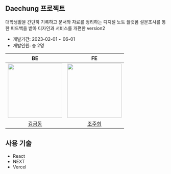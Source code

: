 ## Daechung 프로젝트

대학생활을 간단히 기록하고 문서와 자료를 정리하는 디지털 노트 플랫폼
설문조사를 통한 피드백을 받아 디자인과 서비스를 개편한 version2
- 개발기간: 2023-02-01 ~ 06-01
- 개발인원: 총 2명

|BE|FE|
|:---:|:---:|
|<img src="https://github.com/golddong98.png" width="170">|<img src="https://github.com/juhui88.png" width="170">|
|[김금동](https://github.com/golddong98)|[조주희](https://github.com/juhui88)|

## 사용 기술
- React
- NEXT
- Vercel


